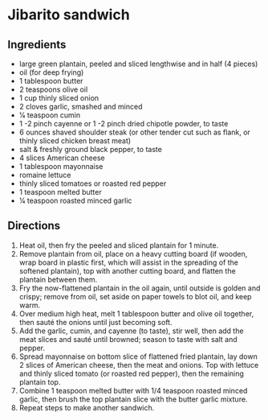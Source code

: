 Jibarito sandwich
=================

Ingredients
-----------

- large green plantain, peeled and sliced lengthwise and in half (4 pieces)
- oil (for deep frying)
- 1 tablespoon butter
- 2 teaspoons olive oil
- 1 cup thinly sliced onion
- 2 cloves garlic, smashed and minced
- 1⁄4 teaspoon cumin
- 1 -2 pinch cayenne or 1 -2 pinch dried chipotle powder, to taste
- 6 ounces shaved shoulder steak (or other tender cut such as flank, or thinly sliced chicken breast meat)
- salt & freshly ground black pepper, to taste
- 4 slices American cheese
- 1 tablespoon mayonnaise
- romaine lettuce
- thinly sliced tomatoes or roasted red pepper
- 1 teaspoon melted butter
- 1⁄4 teaspoon roasted minced garlic

Directions
----------

1. Heat oil, then fry the peeled and sliced plantain for 1 minute.
2. Remove plantain from oil, place on a heavy cutting board (if wooden, wrap board in plastic first, which will assist in the spreading of the softened plantain), top with another cutting board, and flatten the plantain between them.
3. Fry the now-flattened plantain in the oil again, until outside is golden and crispy; remove from oil, set aside on paper towels to blot oil, and keep warm.
4. Over medium high heat, melt 1 tablespoon butter and olive oil together, then sauté the onions until just becoming soft.
5. Add the garlic, cumin, and cayenne (to taste), stir well, then add the meat slices and sauté until browned; season to taste with salt and pepper.
6. Spread mayonnaise on bottom slice of flattened fried plantain, lay down 2 slices of American cheese, then the meat and onions. Top with lettuce and thinly sliced tomato (or roasted red pepper), then the remaining plantain top.
7. Combine 1 teaspoon melted butter with 1/4 teaspoon roasted minced garlic, then brush the top plantain slice with the butter garlic mixture.
8. Repeat steps to make another sandwich.
